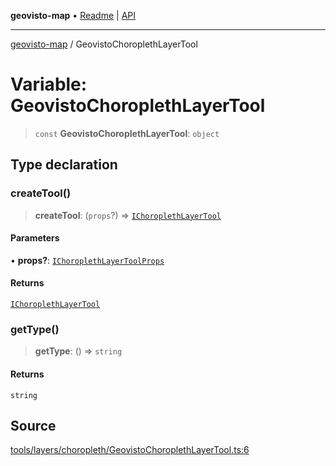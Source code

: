 **geovisto-map** • [Readme](../README.md) \| [API](../globals.md)

***

[geovisto-map](../README.md) / GeovistoChoroplethLayerTool

# Variable: GeovistoChoroplethLayerTool

> `const` **GeovistoChoroplethLayerTool**: `object`

## Type declaration

### createTool()

> **createTool**: (`props`?) => [`IChoroplethLayerTool`](../interfaces/IChoroplethLayerTool.md)

#### Parameters

• **props?**: [`IChoroplethLayerToolProps`](../type-aliases/IChoroplethLayerToolProps.md)

#### Returns

[`IChoroplethLayerTool`](../interfaces/IChoroplethLayerTool.md)

### getType()

> **getType**: () => `string`

#### Returns

`string`

## Source

[tools/layers/choropleth/GeovistoChoroplethLayerTool.ts:6](https://github.com/geovisto/geovisto-map/blob/5ee2cb5d45c19062fc8fc6beefa2848c076518b6/src/tools/layers/choropleth/GeovistoChoroplethLayerTool.ts#L6)
